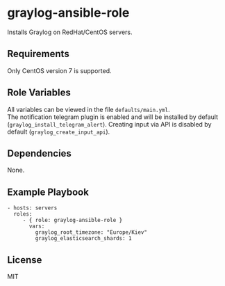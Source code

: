 graylog-ansible-role
=========

Installs Graylog on RedHat/CentOS servers.

Requirements
------------

Only CentOS version 7 is supported.

Role Variables
--------------

All variables can be viewed in the file `defaults/main.yml`.  
The notification telegram plugin is enabled and will be installed by default (`graylog_install_telegram_alert`). 
Creating input via API is disabled by default (`graylog_create_input_api`).

Dependencies
------------

None.

Example Playbook
----------------


    - hosts: servers
      roles:
         - { role: graylog-ansible-role }
           vars:
             graylog_root_timezone: "Europe/Kiev"
             graylog_elasticsearch_shards: 1


License
-------

MIT

